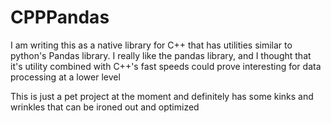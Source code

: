 # CPPPandas

I am writing this as a native library for C++ that has utilities similar to 
python's Pandas library. I really like the pandas library, and I thought that
it's utility combined with C++'s fast speeds could prove interesting for data
processing at a lower level

This is just a pet project at the moment and definitely has some kinks and 
wrinkles that can be ironed out and optimized